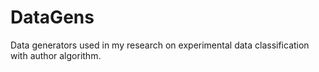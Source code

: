 # DataGens
Data generators used in my research on experimental data classification with author algorithm.
